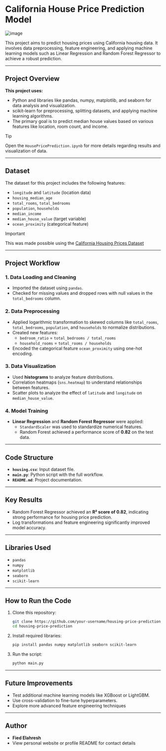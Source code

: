 # California House Price Prediction Model
![image](https://github.com/user-attachments/assets/01baea68-8691-479d-9fb9-f8be22b121d9)

This project aims to predict housing prices using California housing data. It involves data preprocessing, feature engineering, and applying machine learning models such as Linear Regression and Random Forest Regressor to achieve a robust prediction.

---

## Project Overview

**This project uses:**
+ Python and libraries like pandas, numpy, matplotlib, and seaborn for data analysis and visualization.
+ scikit-learn for preprocessing, splitting datasets, and applying machine learning algorithms.
+ The primary goal is to predict median house values based on various features like location, room count, and income.

> [!TIP]
> Open the `HousePricePrediction.ipynb` for more details regarding results and visualization of data.

---

## Dataset
The dataset for this project includes the following features:
- `longitude` and `latitude` (location data)  
- `housing_median_age`  
- `total_rooms`, `total_bedrooms`  
- `population`, `households`  
- `median_income`  
- `median_house_value` (target variable)  
- `ocean_proximity` (categorical feature)  

> [!IMPORTANT]
> This was made possible using the [California Housing Prices Dataset](https://www.kaggle.com/datasets/camnugent/california-housing-prices)

---

## **Project Workflow**
### 1. **Data Loading and Cleaning**
- Imported the dataset using `pandas`.
- Checked for missing values and dropped rows with null values in the `total_bedrooms` column.

### 2. **Data Preprocessing**
- Applied logarithmic transformation to skewed columns like `total_rooms`, `total_bedrooms`, `population`, and `households` to normalize distributions.
- Created new features:
  - `bedroom_ratio` = `total_bedrooms / total_rooms`
  - `household_rooms` = `total_rooms / households`
- Encoded the categorical feature `ocean_proximity` using one-hot encoding.

### 3. **Data Visualization**
- Used **histograms** to analyze feature distributions.  
- Correlation heatmaps (`sns.heatmap`) to understand relationships between features.  
- Scatter plots to analyze the effect of `latitude` and `longitude` on `median_house_value`.

### 4. **Model Training**
- **Linear Regression** and **Random Forest Regressor** were applied:
   - `StandardScaler` was used to standardize numerical features.  
   - Random Forest achieved a performance score of **0.82** on the test data.
 
---

## **Code Structure**
- **`housing.csv`**: Input dataset file.  
- **`main.py`**: Python script with the full workflow.  
- **`README.md`**: Project documentation.
  
---

## **Key Results**
- Random Forest Regressor achieved an **R² score of 0.82**, indicating strong performance for housing price prediction.  
- Log transformations and feature engineering significantly improved model accuracy.

---
## **Libraries Used**
- `pandas`
- `numpy`
- `matplotlib`
- `seaborn`
- `scikit-learn`
---

## **How to Run the Code**
1. Clone this repository:  
   ```bash
   git clone https://github.com/your-username/housing-price-prediction.git
   cd housing-price-prediction
2. Install required libraries:
   ```bash
   pip install pandas numpy matplotlib seaborn scikit-learn
3. Run the script:
   ```bash
   python main.py

---

## **Future Improvements**
- Test additional machine learning models like XGBoost or LightGBM.
- Use cross-validation to fine-tune hyperparameters.
- Explore more advanced feature engineering techniques

---

## Author
- **Fied Elahresh**
- View personal website or profile README for contact details
